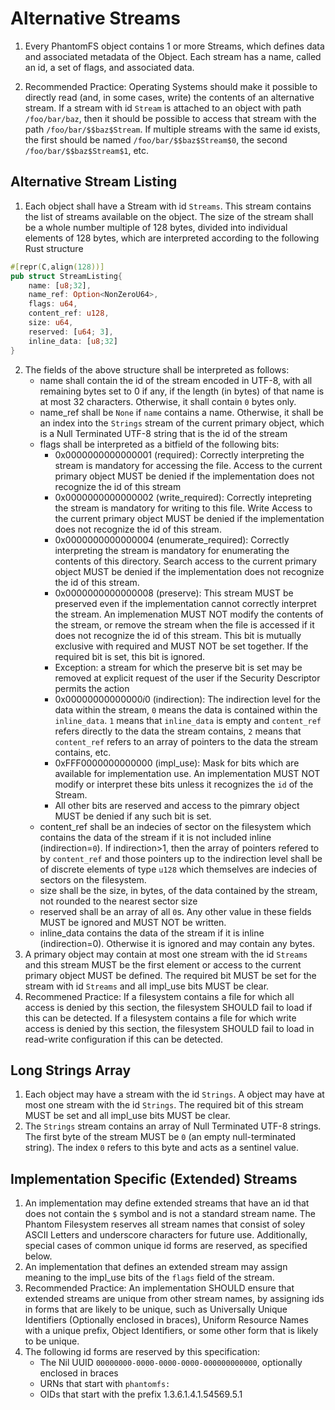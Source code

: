 # Alternative Streams

1. Every PhantomFS object contains 1 or more Streams, which defines data and associated metadata of the Object. Each stream has a name, called an id, a set of flags, and associated data.

2. Recommended Practice: Operating Systems should make it possible to directly read (and, in some cases, write) the contents of an alternative stream. If a stream with id `Stream` is attached to an object with path `/foo/bar/baz`, then it should be possible to access that stream with the path `/foo/bar/$$baz$Stream`. If multiple streams with the same id exists, the first should be named `/foo/bar/$$baz$Stream$0`, the second `/foo/bar/$$baz$Stream$1`, etc. 

## Alternative Stream Listing

1. Each object shall have a Stream with id `Streams`. This stream contains the list of streams available on the object. The size of the stream shall be a whole number multiple of 128 bytes, divided into individual elements of 128 bytes, which are interpreted according to the following Rust structure

```rust
#[repr(C,align(128))]
pub struct StreamListing{
    name: [u8;32],
    name_ref: Option<NonZeroU64>,
    flags: u64,
    content_ref: u128,
    size: u64, 
    reserved: [u64; 3],
    inline_data: [u8;32]
}
```

2. The fields of the above structure shall be interpreted as follows:
    - name shall contain the id of the stream encoded in UTF-8, with all remaining bytes set to 0 if any, if the length (in bytes) of that name is at most 32 characters. Otherwise, it shall contain `0` bytes only.
    - name_ref shall be `None` if `name` contains a name. Otherwise, it shall be an index into the `Strings` stream of the current primary object, which is a Null Terminated UTF-8 string that is the id of the stream
    - flags shall be interpreted as a bitfield of the following bits:
         - 0x0000000000000001 (required): Correctly interpreting the stream is mandatory for accessing the file. Access to the current primary object MUST be denied if the implementation does not recognize the id of this stream
         - 0x0000000000000002 (write_required): Correctly intepreting the stream is mandatory for writing to this file. Write Access to the current primary object MUST be denied if the implementation does not recognize the id of this stream.
         - 0x0000000000000004 (enumerate_required): Correctly interpreting the stream is mandatory for enumerating the contents of this directory. Search access to the current primary object MUST be denied if the implementation does not recognize the id of this stream.
         - 0x0000000000000008 (preserve): This stream MUST be preserved even if the implementation cannot correctly interpret the stream. An implemenation MUST NOT modify the contents of the stream, or remove the stream when the file is accessed if it does not recognize the id of this stream. This bit is mutually exclusive with required and MUST NOT be set together. If the required bit is set, this bit is ignored. 
         - Exception: a stream for which the preserve bit is set may be removed at explicit request of the user if the Security Descriptor permits the action
         - 0x00000000000000*i*0 (indirection): The indirection level for the data within the stream, `0` means the data is contained within the `inline_data`. `1` means that `inline_data` is empty and `content_ref` refers directly to the data the stream contains, `2` means that `content_ref` refers to an array of pointers to the data the stream contains, etc.
         - 0xFFF0000000000000 (impl_use): Mask for bits which are available for implementation use. An implementation MUST NOT modify or interpret these bits unless it recognizes the `id` of the Stream. 
         - All other bits are reserved and access to the pimrary object MUST be denied if any such bit is set.
    - content_ref shall be an indecies of sector on the filesystem which contains the data of the stream if it is not included inline (indirection=`0`). If indirection>1, then the array of pointers refered to by `content_ref` and those pointers up to the indirection level shall be of discrete elements of type `u128` which themselves are indecies of sectors on the filesystem. 
    - size shall be the size, in bytes, of the data contained by the stream, not rounded to the nearest sector size
    - reserved shall be an array of all `0`s. Any other value in these fields MUST be ignored and MUST NOT be written.
    - inline_data contains the data of the stream if it is inline (indirection=0). Otherwise it is ignored and may contain any bytes.
3. A primary object may contain at most one stream with the id `Streams` and this stream MUST be the first element or access to the current primary object MUST be defined. The required bit MUST be set for the stream with id `Streams` and all impl_use bits MUST be clear. 
4. Recommened Practice: If a filesystem contains a file for which all access is denied by this section, the filesystem SHOULD fail to load if this can be detected. If a filesystem contains a file for which write access is denied by this section, the filesystem SHOULD fail to load in read-write configuration if this can be detected. 

## Long Strings Array

1. Each object may have a stream with the id `Strings`. A object may have at most one stream with the id `Strings`. The required bit of this stream MUST be set and all impl_use bits MUST be clear. 
2. The `Strings` stream contains an array of Null Terminated UTF-8 strings. The first byte of the stream MUST be `0` (an empty null-terminated string). The index `0` refers to this byte and acts as a sentinel value.


## Implementation Specific (Extended) Streams

1. An implementation may define extended streams that have an id that does not contain the `$` symbol and is not a standard stream name. The Phantom Filesystem reserves all stream names that consist of soley ASCII Letters and underscore characters for future use. Additionally, special cases of common unique id forms are reserved, as specified below.
2. An implementation that defines an extended stream may assign meaning to the impl_use bits of the `flags` field of the stream.
3. Recommended Practice: An implementation SHOULD ensure that extended streams are unique from other stream names, by assigning ids in forms that are likely to be unique, such as Universally Unique Identifiers (Optionally enclosed in braces), Uniform Resource Names with a unique prefix, Object Identifiers, or some other form that is likely to be unique.
4. The following id forms are reserved by this specification:
    - The Nil UUID `00000000-0000-0000-0000-000000000000`, optionally enclosed in braces
    - URNs that start with `phantomfs:`
    - OIDs that start with the prefix 1.3.6.1.4.1.54569.5.1


